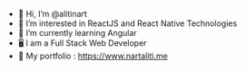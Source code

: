 - 👋 Hi, I’m @alitinart
- 👀 I’m interested in ReactJS and React Native Technologies
- 🌱 I’m currently learning Angular
- 🖥  I am a Full Stack Web Developer
- 🤖  My portfolio : https://www.nartaliti.me
